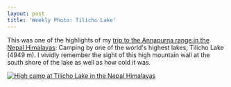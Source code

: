 ```yaml
---
layout: post
title: 'Weekly Photo: Tilicho Lake'
---
```


This was one of the highlights of my [trip to the Annapurna range in the Nepal Himalayas](http://www.danielarndt.com/trips/show/139-annapurna-tilicho-trekking-with-chulu-far-east-climb):  Camping by one of the world's highest lakes, Tilicho Lake (4949 m).  I vividly remember the sight of this high mountain wall at the south shore of the lake as well as how cold it was.

<a href="http://alpinepeaks.smugmug.com/Landscapes/Climbing/14253279_VXR3Xj#1053496025_rLt9a-A-LB" title="High camp at Tilicho Lake in the Nepal Himalayas"><img src="http://alpinepeaks.smugmug.com/Landscapes/Climbing/2007-1030-073352-2301/1053496025_rLt9a-930x930-3.jpg" title="High camp at Tilicho Lake in the Nepal Himalayas" alt="High camp at Tilicho Lake in the Nepal Himalayas"></a>
